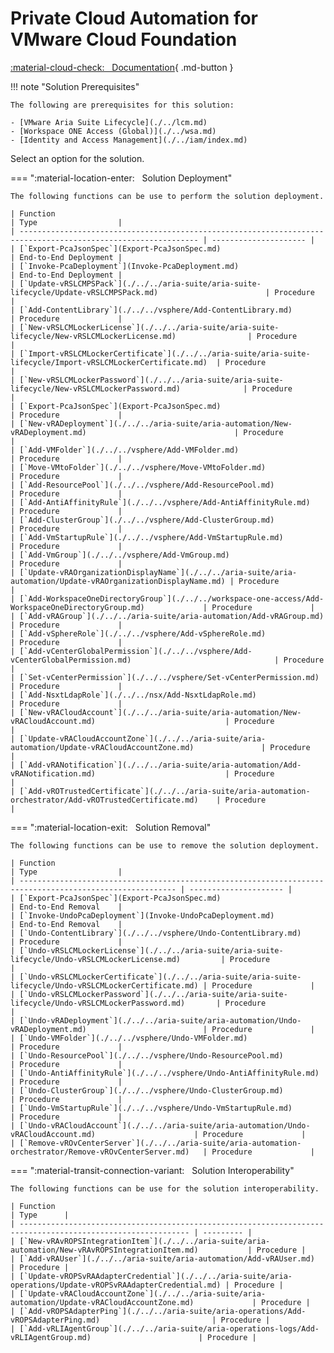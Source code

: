 # Private Cloud Automation for VMware Cloud Foundation

[:material-cloud-check: &nbsp; Documentation][solution]{ .md-button }

!!! note "Solution Prerequisites"

    The following are prerequisites for this solution:

    - [VMware Aria Suite Lifecycle](./../lcm.md)
    - [Workspace ONE Access (Global)](./../wsa.md)
    - [Identity and Access Management](./../iam/index.md)
  
Select an option for the solution.

=== ":material-location-enter: &nbsp; Solution Deployment"

    The following functions can be use to perform the solution deployment.

    | Function                                                                                                       | Type                  |
    | -------------------------------------------------------------------------------------------------------------- | --------------------- |
    | [`Export-PcaJsonSpec`](Export-PcaJsonSpec.md)                                                                  | End-to-End Deployment |
    | [`Invoke-PcaDeployment`](Invoke-PcaDeployment.md)                                                              | End-to-End Deployment |
    | [`Update-vRSLCMPSPack`](./../../aria-suite/aria-suite-lifecycle/Update-vRSLCMPSPack.md)                        | Procedure             |
    | [`Add-ContentLibrary`](./../../vsphere/Add-ContentLibrary.md)                                                  | Procedure             |
    | [`New-vRSLCMLockerLicense`](./../../aria-suite/aria-suite-lifecycle/New-vRSLCMLockerLicense.md)                | Procedure             |
    | [`Import-vRSLCMLockerCertificate`](./../../aria-suite/aria-suite-lifecycle/Import-vRSLCMLockerCertificate.md)  | Procedure             |
    | [`New-vRSLCMLockerPassword`](./../../aria-suite/aria-suite-lifecycle/New-vRSLCMLockerPassword.md)              | Procedure             |
    | [`Export-PcaJsonSpec`](Export-PcaJsonSpec.md)                                                                  | Procedure             |
    | [`New-vRADeployment`](./../../aria-suite/aria-automation/New-vRADeployment.md)                                 | Procedure             |
    | [`Add-VMFolder`](./../../vsphere/Add-VMFolder.md)                                                              | Procedure             |
    | [`Move-VMtoFolder`](./../../vsphere/Move-VMtoFolder.md)                                                        | Procedure             |
    | [`Add-ResourcePool`](./../../vsphere/Add-ResourcePool.md)                                                      | Procedure             |
    | [`Add-AntiAffinityRule`](./../../vsphere/Add-AntiAffinityRule.md)                                              | Procedure             |
    | [`Add-ClusterGroup`](./../../vsphere/Add-ClusterGroup.md)                                                      | Procedure             |
    | [`Add-VmStartupRule`](./../../vsphere/Add-VmStartupRule.md)                                                    | Procedure             |
    | [`Add-VmGroup`](./../../vsphere/Add-VmGroup.md)                                                                | Procedure             |
    | [`Update-vRAOrganizationDisplayName`](./../../aria-suite/aria-automation/Update-vRAOrganizationDisplayName.md) | Procedure             |
    | [`Add-WorkspaceOneDirectoryGroup`](./../../workspace-one-access/Add-WorkspaceOneDirectoryGroup.md)             | Procedure             |
    | [`Add-vRAGroup`](./../../aria-suite/aria-automation/Add-vRAGroup.md)                                           | Procedure             |
    | [`Add-vSphereRole`](./../../vsphere/Add-vSphereRole.md)                                                        | Procedure             |
    | [`Add-vCenterGlobalPermission`](./../../vsphere/Add-vCenterGlobalPermission.md)                                | Procedure             |
    | [`Set-vCenterPermission`](./../../vsphere/Set-vCenterPermission.md)                                            | Procedure             |
    | [`Add-NsxtLdapRole`](./../../nsx/Add-NsxtLdapRole.md)                                                          | Procedure             |
    | [`New-vRACloudAccount`](./../../aria-suite/aria-automation/New-vRACloudAccount.md)                             | Procedure             |
    | [`Update-vRACloudAccountZone`](./../../aria-suite/aria-automation/Update-vRACloudAccountZone.md)               | Procedure             |
    | [`Add-vRANotification`](./../../aria-suite/aria-automation/Add-vRANotification.md)                             | Procedure             |
    | [`Add-vROTrustedCertificate`](./../../aria-suite/aria-automation-orchestrator/Add-vROTrustedCertificate.md)    | Procedure             |

=== ":material-location-exit: &nbsp; Solution Removal"

    The following functions can be use to remove the solution deployment.

    | Function                                                                                                  | Type                  |
    | --------------------------------------------------------------------------------------------------------- | --------------------- |
    | [`Export-PcaJsonSpec`](Export-PcaJsonSpec.md)                                                             | End-to-End Removal    |
    | [`Invoke-UndoPcaDeployment`](Invoke-UndoPcaDeployment.md)                                                 | End-to-End Removal    |
    | [`Undo-ContentLibrary`](./../../vsphere/Undo-ContentLibrary.md)                                           | Procedure             |
    | [`Undo-vRSLCMLockerLicense`](./../../aria-suite/aria-suite-lifecycle/Undo-vRSLCMLockerLicense.md)         | Procedure             |
    | [`Undo-vRSLCMLockerCertificate`](./../../aria-suite/aria-suite-lifecycle/Undo-vRSLCMLockerCertificate.md) | Procedure             |
    | [`Undo-vRSLCMLockerPassword`](./../../aria-suite/aria-suite-lifecycle/Undo-vRSLCMLockerPassword.md)       | Procedure             |
    | [`Undo-vRADeployment`](./../../aria-suite/aria-automation/Undo-vRADeployment.md)                          | Procedure             |
    | [`Undo-VMFolder`](./../../vsphere/Undo-VMFolder.md)                                                       | Procedure             |
    | [`Undo-ResourcePool`](./../../vsphere/Undo-ResourcePool.md)                                               | Procedure             |
    | [`Undo-AntiAffinityRule`](./../../vsphere/Undo-AntiAffinityRule.md)                                       | Procedure             |
    | [`Undo-ClusterGroup`](./../../vsphere/Undo-ClusterGroup.md)                                               | Procedure             |
    | [`Undo-VmStartupRule`](./../../vsphere/Undo-VmStartupRule.md)                                             | Procedure             |
    | [`Undo-vRACloudAccount`](./../../aria-suite/aria-automation/Undo-vRACloudAccount.md)                      | Procedure             |
    | [`Remove-vROvCenterServer`](./../../aria-suite/aria-automation-orchestrator/Remove-vROvCenterServer.md)   | Procedure             |

=== ":material-transit-connection-variant: &nbsp; Solution Interoperability"

    The following functions can be use for the solution interoperability.

    | Function                                                                                                     | Type      |
    | ------------------------------------------------------------------------------------------------------------ | --------- |
    | [`New-vRAvROPSIntegrationItem`](./../../aria-suite/aria-automation/New-vRAvROPSIntegrationItem.md)           | Procedure |
    | [`Add-vRAUser`](./../../aria-suite/aria-automation/Add-vRAUser.md)                                           | Procedure |
    | [`Update-vROPSvRAAdapterCredential`](./../../aria-suite/aria-operations/Update-vROPSvRAAdapterCredential.md) | Procedure |
    | [`Update-vRACloudAccountZone`](./../../aria-suite/aria-automation/Update-vRACloudAccountZone.md)             | Procedure |
    | [`Add-vROPSAdapterPing`](./../../aria-suite/aria-operations/Add-vROPSAdapterPing.md)                         | Procedure |
    | [`Add-vRLIAgentGroup`](./../../aria-suite/aria-operations-logs/Add-vRLIAgentGroup.md)                        | Procedure |

[solution]: https://docs.vmware.com/en/VMware-Cloud-Foundation/services/vcf-private-cloud-automation-v1/GUID-33896484-4331-46F1-8875-B487BBEDCE05.html
